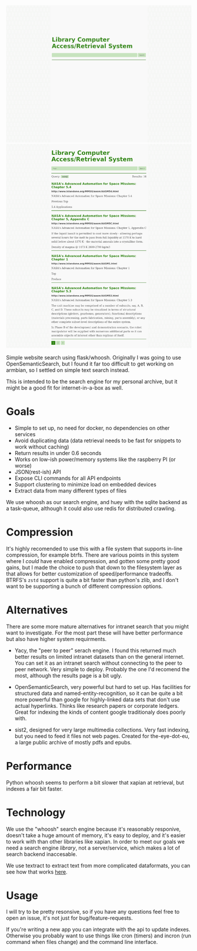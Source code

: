 ![Home page](home.png)
![Results page](results.png)

Simple website search using flask/whoosh. Originally I was going to use
OpenSemanticSearch, but I found it far too difficult to get working on armbian,
so I settled on simple text search instead.

This is intended to be the search engine for my personal archive, but it might
be a good fit for internet-in-a-box as well.

# Goals

 * Simple to set up, no need for docker, no dependencies on other services
 * Avoid duplicating data (data retrieval needs to be fast for snippets to work
     without caching)
 * Return results in under 0.6 seconds
 * Works on low-ish power/memory systems like the raspberry PI (or worse)
 * JSON(rest-ish) API
 * Expose CLI commands for all API endpoints
 * Support clustering to minimize load on embedded devices
 * Extract data from many different types of files

We use whoosh as our search engine, and huey with the sqlite backend as a
task-queue, although it could also use redis for distributed crawling.

# Compression

It's highly recomended to use this with a file system that supports in-line
compression, for example btrfs. There are various points in this system where I
*could* have enabled compression, and gotten some pretty good gains, but I made
the choice to push that down to the filesystem layer as that allows for better
customization of speed/performance tradeoffs. BTRFS's `zstd` support is quite a
bit faster than python's zlib, and I don't want to be supporting a bunch of
different compression options.

# Alternatives

There are some more mature alternatives for intranet search that you might want
to investigate. For the most part these will have better performance but also
have higher system requirments.

 * Yacy, the "peer to peer" serach engine. I found this returned much better
     results on limited intranet datasets than on the general internet. You can
     set it as an intranet search without connecting to the peer to peer
     network. Very simple to deploy. Probably the one I'd recomend the most,
     although the results page is a bit ugly.

 * OpenSemanticSearch, very powerful but hard to set up. Has facilities for
     structured data and named-entity-recognition, so it can be quite a bit more
     powerful than google for highly-linked data sets that don't use actual
     hyperlinks. Thinks like research papers or corporate ledgers. Great for
     indexing the kinds of content google traditionaly does poorly with.

 * sist2, designed for very large multimedia collections. Very fast indexing,
     but you need to feed it files not web pages. Created for the-eye-dot-eu, a
     large public archive of mostly pdfs and epubs.

# Performance

Python whoosh seems to perform a bit slower that xapian at retrieval, but
indexes a fair bit faster.

# Technology

We use the "whoosh" search engine because it's reasonably responive, doesn't
take a huge amount of memory, it's easy to deploy, and it's easier to work with
than other libraries like xapian. In order to meet our goals we need a search
engine *library*, not a server/service, which makes a lot of search backend
inaccesable.

We use textract to extract text from more complicated dataformats, you can
see how that works
[here](https://textract.readthedocs.io/en/stable/#currently-supporting).

# Usage

I will try to be pretty resonsive, so if you have any questions feel free to
open an issue, it's not just for bug/feature-requests.

If you're writing a new app you can integrate with the api to update indexes.
Otherwise you probably want to use things like cron (timers) and incron (run
command when files change) and the command line interface.
